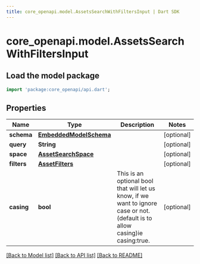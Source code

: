 ```yaml
---
title: core_openapi.model.AssetsSearchWithFiltersInput | Dart SDK
---
```


# core_openapi.model.AssetsSearchWithFiltersInput

## Load the model package
```dart
import 'package:core_openapi/api.dart';
```

## Properties
Name | Type | Description | Notes
------------ | ------------- | ------------- | -------------
**schema** | [**EmbeddedModelSchema**](EmbeddedModelSchema.md) |  | [optional] 
**query** | **String** |  | [optional] 
**space** | [**AssetSearchSpace**](AssetSearchSpace.md) |  | [optional] 
**filters** | [**AssetFilters**](AssetFilters.md) |  | [optional] 
**casing** | **bool** | This is an optional bool that will let us know, if we want to ignore case or not.(default is to allow casing)ie casing:true. | [optional] 

[[Back to Model list]](../README.md#documentation-for-models) [[Back to API list]](../README.md#documentation-for-api-endpoints) [[Back to README]](../README.md)


